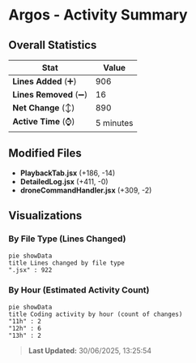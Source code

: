 # Argos - Activity Summary 

## Overall Statistics

| Stat                   | Value                                                             |
| ---------------------- | ----------------------------------------------------------------- |
| **Lines Added** (➕)   | 906                                          |
| **Lines Removed** (➖) | 16                                        |
| **Net Change** (↕)    | 890                |
| **Active Time** (⌚)   | 5 minutes |


## Modified Files
- **PlaybackTab.jsx** (+186, -14)
- **DetailedLog.jsx** (+411, -0)
- **droneCommandHandler.jsx** (+309, -2)

## Visualizations

### By File Type (Lines Changed)

```mermaid
pie showData
title Lines changed by file type
".jsx" : 922
```

### By Hour (Estimated Activity Count)

```mermaid
pie showData
title Coding activity by hour (count of changes)
"11h" : 2
"12h" : 6
"13h" : 2
```


> **Last Updated:** 30/06/2025, 13:25:54